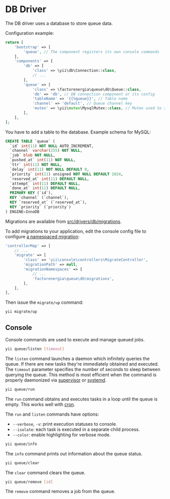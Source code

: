 DB Driver
=========

The DB driver uses a database to store queue data.

Configuration example:

```php
return [
    'bootstrap' => [
        'queue', // The component registers its own console commands
    ],
    'components' => [
        'db' => [
            'class' => \yii\db\Connection::class, 
            // ...
        ],
        'queue' => [
            'class' => \factorenergia\queue\db\Queue::class,
            'db' => 'db', // DB connection component or its config 
            'tableName' => '{{%queue}}', // Table name
            'channel' => 'default', // Queue channel key
            'mutex' => \yii\mutex\MysqlMutex::class, // Mutex used to sync queries
        ],
    ],
];
```

You have to add a table to the database. Example schema for MySQL:

```SQL
CREATE TABLE `queue` (
  `id` int(11) NOT NULL AUTO_INCREMENT,
  `channel` varchar(255) NOT NULL,
  `job` blob NOT NULL,
  `pushed_at` int(11) NOT NULL,
  `ttr` int(11) NOT NULL,
  `delay` int(11) NOT NULL DEFAULT 0,
  `priority` int(11) unsigned NOT NULL DEFAULT 1024,
  `reserved_at` int(11) DEFAULT NULL,
  `attempt` int(11) DEFAULT NULL,
  `done_at` int(11) DEFAULT NULL,
  PRIMARY KEY (`id`),
  KEY `channel` (`channel`),
  KEY `reserved_at` (`reserved_at`),
  KEY `priority` (`priority`)
) ENGINE=InnoDB
```

Migrations are available from [src/drivers/db/migrations](../../src/drivers/db/migrations).

To add migrations to your application, edit the console config file to configure
[a namespaced migration](http://www.yiiframework.com/doc-2.0/guide-db-migrations.html#namespaced-migrations):

```php
'controllerMap' => [
    // ...
    'migrate' => [
        'class' => 'yii\console\controllers\MigrateController',
        'migrationPath' => null,
        'migrationNamespaces' => [
            // ...
            'factorenergia\queue\db\migrations',
        ],
    ],
],
```

Then issue the `migrate/up` command:

```sh
yii migrate/up
```

Console
-------

Console commands are used to execute and manage queued jobs.

```sh
yii queue/listen [timeout]
```

The `listen` command launches a daemon which infinitely queries the queue. If there are new tasks
they're immediately obtained and executed. The `timeout` parameter specifies the number of seconds to sleep between
querying the queue. This method is most efficient when the command is properly daemonized via
[supervisor](worker.md#supervisor) or [systemd](worker.md#systemd).

```sh
yii queue/run
```

The `run` command obtains and executes tasks in a loop until the queue is empty. This works well with
[cron](worker.md#cron).

The `run` and `listen` commands have options:

- `--verbose`, `-v`: print execution statuses to console.
- `--isolate`: each task is executed in a separate child process.
- `--color`: enable highlighting for verbose mode.

```sh
yii queue/info
```

The `info` command prints out information about the queue status.

```sh
yii queue/clear
```

The `clear` command clears the queue.

```sh
yii queue/remove [id]
```

The `remove` command removes a job from the queue.
